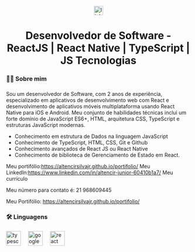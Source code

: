 
<div align="center">
  <a href="https://www.linkedin.com/in/altencir-junior-60410b1a7/" target="_blank">
    <img src="https://img.shields.io/static/v1?message=LinkedIn&logo=linkedin&label=&color=0077B5&logoColor=white&labelColor=&style=for-the-badge" height="25" alt="linkedin logo"  />
  </a>
</div>

###

<h1 align="center">
  Desenvolvedor de Software - ReactJS | React Native | TypeScript | JS Tecnologias
</h1>

###

<h3 align="left">👩‍💻  Sobre mim</h3>

###

<p align="left">

Sou um desenvolvedor de Software, com 2 anos de experiência, especializado em aplicativos de desenvolvimento web com React e desenvolvimento de aplicativos móveis multiplataforma usando React Native para iOS e Android. Meu conjunto de habilidades técnicas inclui um forte domínio de JavaScript ES6+, HTML, arquitetura CSS, TypeScript e estruturas JavaScript modernas.

- Conhecimento em estrutura de Dados na linguagem JavaScript
- Conhecimento de TypeScript, HTML, CSS, Git e Github
- Conhecimento avançados de React JS ou React Native
- Conhecimento  de biblioteca de Gerenciamento de Estado em React.

Meu portifólio:https://altencirsilvajr.github.io/portifolio/
Meu LinkedIn:https://www.linkedin.com/in/altencir-junior-60410b1a7/
Meu currículo

Meu número para contato é: 21 968609445

Meu Portifólio: https://altencirsilvajr.github.io/portifolio/
  
</p>

###

<h3 align="left">🛠 Linguagens</h3>

###

<div align="left">
  <img src="https://cdn.jsdelivr.net/gh/devicons/devicon/icons/typescript/typescript-original.svg" height="40" alt="typescript logo"  />
  <img width="12" />
  <img src="https://cdn.jsdelivr.net/gh/devicons/devicon/icons/googlecloud/googlecloud-original.svg" height="40" alt="googlecloud logo"  />
  <img width="12" />
  <img src="https://cdn.jsdelivr.net/gh/devicons/devicon/icons/react/react-original.svg" height="40" alt="react logo"  />
  <img width="12" />
</div>

###
